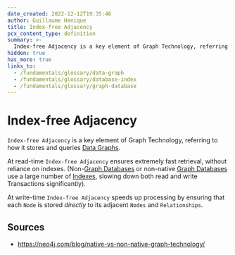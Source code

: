 ```yaml
---
date_created: 2022-12-12T19:35:46
author: Guillaume Hanique
title: Index-free Adjacency
pcx_content_type: definition
summary: >-
  Index-free Adjacency is a key element of Graph Technology, referring to how it stores and queries [Data Graphs](/fundamentals/glossary/#data-graph).
hidden: true
has_more: true
links_to:
  - /fundamentals/glossary/data-graph
  - /fundamentals/glossary/database-index
  - /fundamentals/glossary/graph-database
---
```


# Index-free Adjacency

`Index-free Adjacency` is a key element of Graph Technology, referring to how it stores and queries [Data Graphs](/fundamentals/glossary/data-graph).

At read-time `Index-free Adjacency` ensures extremely fast retrieval, without reliance on indexes. (Non-[Graph Databases](/fundamentals/glossary/graph-database) or non-native [Graph Databases](/fundamentals/glossary/graph-database) use a large number of [Indexes](/fundamentals/glossary/database-index), slowing down both read and write Transactions significantly).

At write-time `Index-free Adjacency` speeds up processing by ensuring that each `Node` is stored _directly_ to its adjacent `Nodes` and `Relationships`.

## Sources

- https://neo4j.com/blog/native-vs-non-native-graph-technology/
